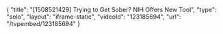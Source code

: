 {
    "title": "[1508521429] Trying to Get Sober? NIH Offers New Tool",
    "type": "solo",
    "layout": "iframe-static",
    "videoId": "123185694",
    "url": "\/tvpembed\/123185694"
}